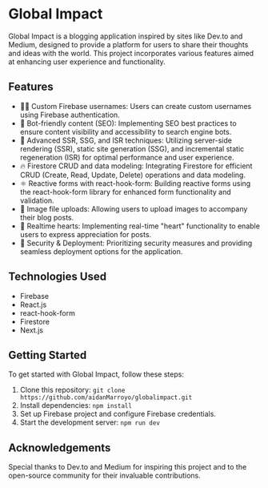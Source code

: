 # Global Impact

Global Impact is a blogging application inspired by sites like Dev.to and Medium, designed to provide a platform for users to share their thoughts and ideas with the world. This project incorporates various features aimed at enhancing user experience and functionality.

## Features

- 👨‍🎤 Custom Firebase usernames: Users can create custom usernames using Firebase authentication.
- 📰 Bot-friendly content (SEO): Implementing SEO best practices to ensure content visibility and accessibility to search engine bots.
- 🦾 Advanced SSR, SSG, and ISR techniques: Utilizing server-side rendering (SSR), static site generation (SSG), and incremental static regeneration (ISR) for optimal performance and user experience.
- 🔥 Firestore CRUD and data modeling: Integrating Firestore for efficient CRUD (Create, Read, Update, Delete) operations and data modeling.
- ⚛️ Reactive forms with react-hook-form: Building reactive forms using the react-hook-form library for enhanced form functionality and validation.
- 📂 Image file uploads: Allowing users to upload images to accompany their blog posts.
- 💞 Realtime hearts: Implementing real-time "heart" functionality to enable users to express appreciation for posts.
- 🚀 Security & Deployment: Prioritizing security measures and providing seamless deployment options for the application.

## Technologies Used

- Firebase
- React.js
- react-hook-form
- Firestore
- Next.js

## Getting Started

To get started with Global Impact, follow these steps:

1. Clone this repository: `git clone https://github.com/aidanMarroyo/globalimpact.git`
2. Install dependencies: `npm install`
3. Set up Firebase project and configure Firebase credentials.
4. Start the development server: `npm run dev`

## Acknowledgements

Special thanks to Dev.to and Medium for inspiring this project and to the open-source community for their invaluable contributions.
